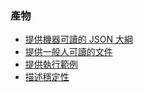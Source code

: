 ### 產物

  *  [提供機器可讀的 JSON 大綱](artifacts/provide-machine-readable-json-schema.md)
  *  [提供一般人可讀的文件](artifacts/provide-human-readable-docs.md)
  *  [提供執行範例](artifacts/provide-executable-examples.md)
  *  [描述穩定性](artifacts/describe-stability.md)
